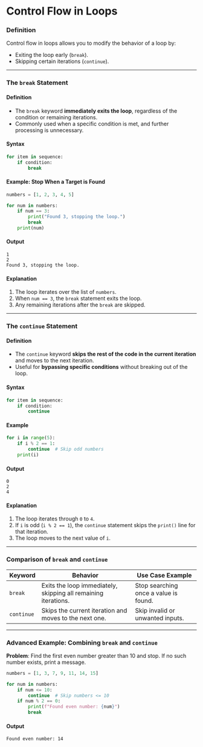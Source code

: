 # Control Flow in Loops

### Definition
Control flow in loops allows you to modify the behavior of a loop by:
- Exiting the loop early (`break`).
- Skipping certain iterations (`continue`).

---

### The `break` Statement

#### Definition
- The `break` keyword **immediately exits the loop**, regardless of the condition or remaining iterations.
- Commonly used when a specific condition is met, and further processing is unnecessary.

#### Syntax
```python
for item in sequence:
    if condition:
        break
```

#### Example: Stop When a Target is Found
```python
numbers = [1, 2, 3, 4, 5]

for num in numbers:
    if num == 3:
        print("Found 3, stopping the loop.")
        break
    print(num)
```

#### Output
```
1
2
Found 3, stopping the loop.
```

#### Explanation
1. The loop iterates over the list of `numbers`.
2. When `num == 3`, the `break` statement exits the loop.
3. Any remaining iterations after the `break` are skipped.

---

### The `continue` Statement

#### Definition
- The `continue` keyword **skips the rest of the code in the current iteration** and moves to the next iteration.
- Useful for **bypassing specific conditions** without breaking out of the loop.

#### Syntax
```python
for item in sequence:
    if condition:
        continue
```

#### Example
```python
for i in range(5):
    if i % 2 == 1:
        continue  # Skip odd numbers
    print(i)
```

#### Output
```
0
2
4
```

#### Explanation
1. The loop iterates through `0` to `4`.
2. If `i` is odd (`i % 2 == 1`), the `continue` statement skips the `print()` line for that iteration.
3. The loop moves to the next value of `i`.

---

### Comparison of `break` and `continue`

| Keyword     | Behavior                                                                 | Use Case Example                     |
|-------------|--------------------------------------------------------------------------|--------------------------------------|
| `break`     | Exits the loop immediately, skipping all remaining iterations.           | Stop searching once a value is found.|
| `continue`  | Skips the current iteration and moves to the next one.                   | Skip invalid or unwanted inputs.     |

---

### Advanced Example: Combining `break` and `continue`
**Problem**: Find the first even number greater than 10 and stop. If no such number exists, print a message.

```python
numbers = [1, 3, 7, 9, 11, 14, 15]

for num in numbers:
    if num <= 10:
        continue  # Skip numbers <= 10
    if num % 2 == 0:
        print(f"Found even number: {num}")
        break
```

#### Output
```
Found even number: 14
```
